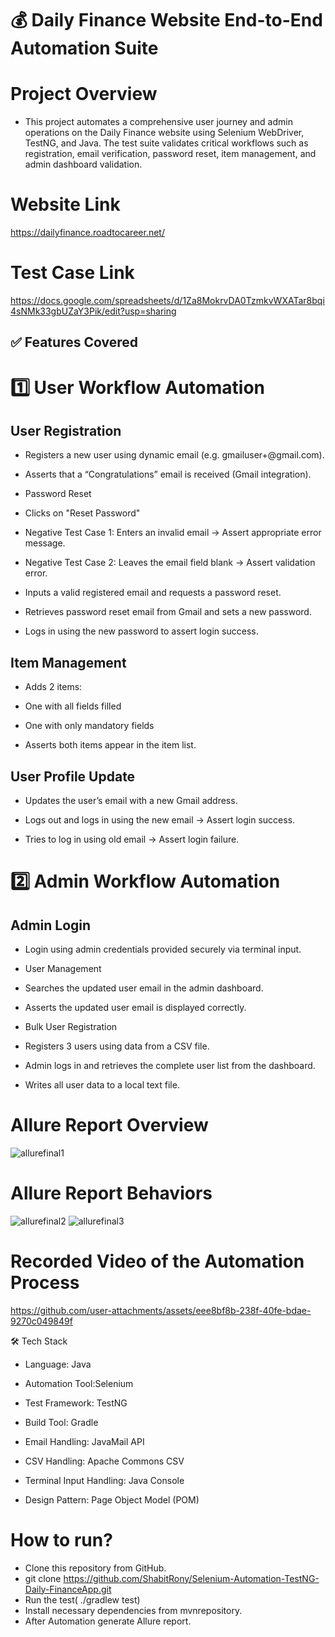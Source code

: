 # 💰 Daily Finance Website  End-to-End Automation Suite
# Project Overview 
- This project automates a comprehensive user journey and admin operations on the Daily Finance website using Selenium WebDriver, TestNG, and Java. The test suite validates critical workflows such as registration, email verification, password reset, item management, and admin dashboard validation.

# Website Link
https://dailyfinance.roadtocareer.net/
# Test Case Link
https://docs.google.com/spreadsheets/d/1Za8MokrvDA0TzmkvWXATar8bqi4sNMk33gbUZaY3Pik/edit?usp=sharing

## ✅ Features Covered
# 1️⃣ User Workflow Automation
## User Registration

- Registers a new user using dynamic email (e.g. gmailuser+<random>@gmail.com).

- Asserts that a “Congratulations” email is received (Gmail integration).

- Password Reset

- Clicks on "Reset Password"

- Negative Test Case 1: Enters an invalid email → Assert appropriate error message.

- Negative Test Case 2: Leaves the email field blank → Assert validation error.

- Inputs a valid registered email and requests a password reset.

- Retrieves password reset email from Gmail and sets a new password.

- Logs in using the new password to assert login success.

## Item Management

- Adds 2 items:

- One with all fields filled

- One with only mandatory fields

- Asserts both items appear in the item list.

## User Profile Update

- Updates the user’s email with a new Gmail address.

- Logs out and logs in using the new email → Assert login success.

- Tries to log in using old email → Assert login failure.

# 2️⃣ Admin Workflow Automation
## Admin Login

- Login using admin credentials provided securely via terminal input.

- User Management

- Searches the updated user email in the admin dashboard.

- Asserts the updated user email is displayed correctly.

- Bulk User Registration

- Registers 3 users using data from a CSV file.

- Admin logs in and retrieves the complete user list from the dashboard.

- Writes all user data to a local text file.
# Allure Report Overview
![allurefinal1](https://github.com/user-attachments/assets/81344c44-0598-4194-b706-7b19b47d26d5)
# Allure Report Behaviors
![allurefinal2](https://github.com/user-attachments/assets/9e5e6120-7cee-4556-97b0-9bc8ced1ded1)
![allurefinal3](https://github.com/user-attachments/assets/2cde289b-8933-4327-a134-bf288d37fe99)

# Recorded Video of the Automation Process

https://github.com/user-attachments/assets/eee8bf8b-238f-40fe-bdae-9270c049849f

🛠️ Tech Stack
- Language: Java

- Automation Tool:Selenium

- Test Framework: TestNG

- Build Tool: Gradle

- Email Handling: JavaMail API 

- CSV Handling: Apache Commons CSV
  
- Terminal Input Handling: Java Console
  
- Design Pattern: Page Object Model (POM)

# How to run?
- Clone this repository from GitHub.
- git clone https://github.com/ShabitRony/Selenium-Automation-TestNG-Daily-FinanceApp.git
- Run the test( ./gradlew test)
- Install necessary dependencies from mvnrepository.
- After Automation generate Allure report.


